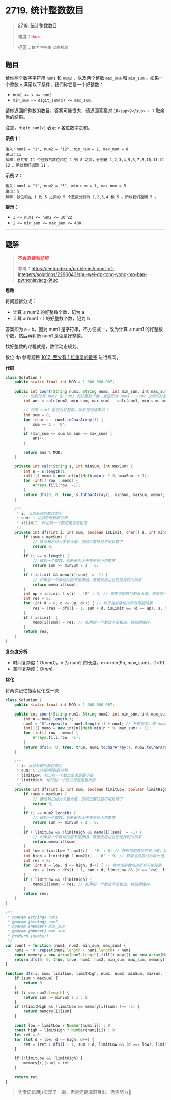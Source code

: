 # 2719. 统计整数数目

> [2719. 统计整数数目](https://leetcode.cn/problems/count-of-integers/)
>
> 难度：<font color=red>`Hard`</font>
>
> 标签：`数学` `字符串` `动态规划`

## 题目

给你两个数字字符串 `num1` 和 `num2` ，以及两个整数 `max_sum` 和 `min_sum` 。如果一个整数 `x` 满足以下条件，我们称它是一个好整数：

* `num1 <= x <= num2`
* `min_sum <= digit_sum(x) <= max_sum`.

请你返回好整数的数目。答案可能很大，请返回答案对 `10<sup>9</sup> + 7` 取余后的结果。

注意，`digit_sum(x)` 表示 `x` 各位数字之和。

**示例 1：**

```
输入：num1 = "1", num2 = "12", min_num = 1, max_num = 8
输出：11
解释：总共有 11 个整数的数位和在 1 到 8 之间，分别是 1,2,3,4,5,6,7,8,10,11 和 12 。所以我们返回 11 。
```

**示例 2：**

```
输入：num1 = "1", num2 = "5", min_num = 1, max_num = 5
输出：5
解释：数位和在 1 到 5 之间的 5 个整数分别为 1,2,3,4 和 5 。所以我们返回 5 。
```

**提示：**

* `1 <= num1 <= num2 <= 10^22`
* `1 <= min_sum <= max_sum <= 400`

--------------------

## 题解

> <font color=red>不会直接看题解</font>
>
> 参考：https://leetcode.cn/problems/count-of-integers/solutions/2296043/shu-wei-dp-tong-yong-mo-ban-pythonjavacg-9tuc

**思路**

将问题拆分成：

- 计算 ≤ num2 的好整数个数，记为 a
- 计算 ≤ num1 - 1 的好整数个数，记为 b

答案即为 a - b。因为 num1 是字符串，不方便减一，改为计算 ≤ num1 的好整数个数，然后再判断 num1 是否是好整数。

找好整数的过程就是，数位动态规划。

数位 dp 参考题目 [1012. 至少有 1 位重复的数字](https://leetcode.cn/problems/numbers-with-repeated-digits/description/) 进行练习。

**代码**

```java
class Solution {
    public static final int MOD = 1_000_000_007;

    public int count(String num1, String num2, int min_sum, int max_sum) {
        // 分别计算 num2 和 num1 的好整数个数，差值即为 num1 - num2 之间的好整数个数。
        int ans = calc(num2, min_sum, max_sum) - calc(num1, min_sum, max_sum) + MOD;

        // 判断 num1 是否为好整数，如果是则结果加 1
        int sum = 0;
        for (char c : num1.toCharArray()) {
            sum += c - '0';
        }
        if (min_sum <= sum && sum <= max_sum) {
            ans++;
        }

        return ans % MOD;
    }

    private int calc(String s, int minSum, int maxSum) {
        int n = s.length();
        int[][] memo = new int[n][Math.min(n * 9, maxSum) + 1];
        for (int[] row : memo) {
            Arrays.fill(row, -1);
        }
        return dfs(0, 0, true, s.toCharArray(), minSum, maxSum, memo);
    }

    /**
     * i: 当前处理的数位索引
     * sum: i 之前的所有数位和
     * isLimit: 标记前一个数位是否是极值
     */
    private int dfs(int i, int sum, boolean isLimit, char[] s, int minSum, int maxSum, int[][] memo) {
        if (sum > maxSum) {
            // 数位和已经大于最大值，当前位置已经不用处理了
            return 0;
        }
        if (i == s.length) {
            // 得到一个整数，判断是否大于等于最小和要求
            return sum >= minSum ? 1 : 0;
        }
        if (!isLimit && memo[i][sum] != -1) {
            // 如果前一个数位的值不是极值，直接使用之前已经找到的结果
            return memo[i][sum];
        }
        int up = isLimit ? s[i] - '0' : 9; // 获取当前数位的最大值，如果前一个数为取的是极值，当前数位的最大值为 s[i] 否则为 9
        int res = 0;
        for (int d = 0; d <= up; d++) { // 枚举当前数位的所有可能结果
            res = (res + dfs(i + 1, sum + d, isLimit && (d == up), s, minSum, maxSum, memo)) % MOD;
        }
        if (!isLimit) {
            memo[i][sum] = res; // 如果前一个数位不是极值，将结果保存。
        }
        return res;
    }
}
```

**复杂度分析**

- 时间复杂度：$O(nmD)$。n 为 num2 的长度，m = min(9n, max_sum)，D=10.
- 空间复杂度：$O(nm)$。

**优化**

将两次记忆搜索优化成一次

```java
class Solution {
    public static final int MOD = 1_000_000_007;

    public int count(String num1, String num2, int min_sum, int max_sum) {
        int n = num2.length();
        num1 = "0".repeat(n - num1.length()) + num1; // 补前导零，和 num2 对齐
        int[][] memo = new int[n][Math.min(n * 9, max_sum) + 1];
        for (int[] row : memo) {
            Arrays.fill(row, -1);
        }
        return dfs(0, 0, true, true, num1.toCharArray(), num2.toCharArray(), min_sum, max_sum, memo);
    }

    /**
     * i: 当前处理的数位索引
     * sum: i 之前的所有数位和
     * limitLow: 标记前一个数位是否是最小值
     * limitHigh: 标记前一个数位是否是最大值
     */
    private int dfs(int i, int sum, boolean limitLow, boolean limitHigh, char[] num1, char[] num2, int minSum, int maxSum, int[][] memo) {
        if (sum > maxSum) {
            // 数位和已经大于最大值，当前位置已经不用处理了
            return 0;
        }
        if (i == num2.length) {
            // 得到一个整数，判断是否大于等于最小和要求
            return sum >= minSum ? 1 : 0;
        }
        if (!limitLow && !limitHigh && memo[i][sum] != -1) {
            // 如果前一个数位的值不是极值，直接使用之前已经找到的结果
            return memo[i][sum];
        }
        int low = limitLow ? num1[i] - '0' : 0; // 获取当前数位的最小值，如果前一个数为取的是最小值，当前数位的最小值为 s[i] 否则为 0
        int high = limitHigh ? num2[i] - '0' : 9; // 获取当前数位的最大值，如果前一个数为取的是最大值，当前数位的最大值为 s[i] 否则为 9
        int res = 0;
        for (int d = low; d <= high; d++) { // 枚举当前数位的所有可能结果
            res = (res + dfs(i + 1, sum + d, limitLow && (d == low), limitHigh && (d == high), num1, num2, minSum, maxSum, memo)) % MOD;
        }
        if (!limitLow && !limitHigh) {
            memo[i][sum] = res; // 如果前一个数位不是极值，将结果保存。
        }
        return res;
    }
}
```

```js
/**
 * @param {string} num1
 * @param {string} num2
 * @param {number} min_sum
 * @param {number} max_sum
 * @return {number}
 */
var count = function (num1, num2, min_sum, max_sum) {
    num1 = '0'.repeat(num2.length - num1.length) + num1
    const memory = new Array(num2.length).fill().map(() => new Array(Math.min(num2.length * 9, max_sum) + 1).fill(-1))
    return dfs(0, 0, true, true, num1, num2, min_sum, max_sum, memory)
}

function dfs(i, sum, limitLow, limitHigh, num1, num2, minSum, maxSum, memory) {
    if (sum > maxSum) {
        return 0
    }
    if (i === num2.length) {
        return sum >= minSum ? 1 : 0
    }
    if (!limitHigh && !limitLow && memory[i][sum] !== -1) {
        return memory[i][sum]
    }

    const low = limitLow ? Number(num1[i]) : 0
    const high = limitHigh ? Number(num2[i]) : 9
    let ret = 0
    for (let d = low; d <= high; d++) {
        ret = (ret + dfs(i + 1, sum + d, limitLow && (d === low), limitHigh && (d === high), num1, num2, minSum, maxSum, memory)) % 1_000_000_007
    }

    if (!limitLow && !limitHigh) {
        memory[i][sum] = ret
    }

    return ret
}
```

> 凭借记忆用js实现了一遍，但是还是漏洞百出，仍需努力💪
